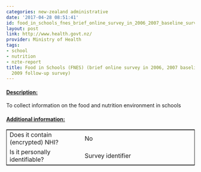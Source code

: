 ```yaml
---
categories: new-zealand administrative
date: '2017-04-28 08:51:41'
id: food_in_schools_fnes_brief_online_survey_in_2006_2007_baseline_survey_2009_followup_survey
layout: post
link: http://www.health.govt.nz/
provider: Ministry of Health
tags:
- school
- nutrition
- nzte-report
title: Food in Schools (FNES) (brief online survey in 2006, 2007 baseline survey,
  2009 follow-up survey)
---
```



 <h4> <u>Description:</u> </h4>
To collect information on the food and nutrition environment in schools
 <h4> <u>Additional information:</u> </h4>
 <table style="border: 1px solid">
 <tr> <td width="40%"> Does it contain (encrypted) NHI? </td> <td>No</td> </tr>
 <tr> <td width="40%"> Is it personally identifiable? </td> <td>Survey identifier</td> </tr>
 </table>